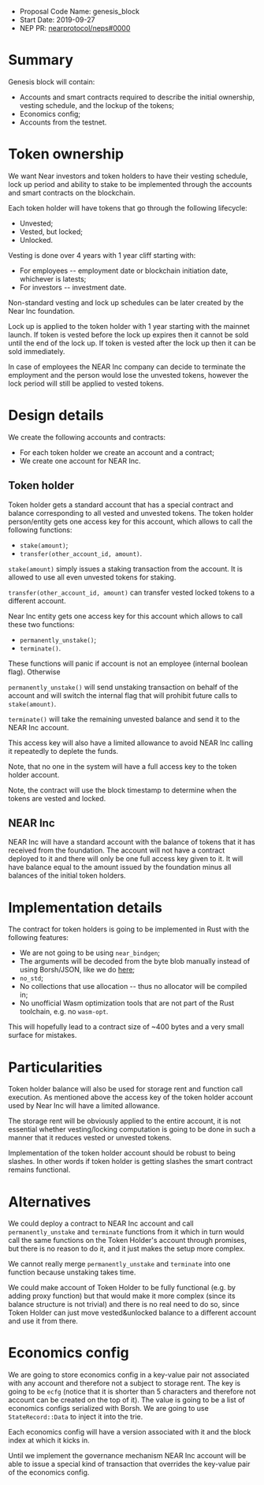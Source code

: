 - Proposal Code Name: genesis_block
- Start Date: 2019-09-27
- NEP PR: [nearprotocol/neps#0000](https://github.com/nearprotocol/neps/pull/0000)

# Summary
[summary]: #summary

Genesis block will contain:
* Accounts and smart contracts required to describe the initial ownership, vesting schedule, and the lockup of the tokens;
* Economics config;
* Accounts from the testnet.

# Token ownership
We want Near investors and token holders to have their vesting schedule, lock up period and ability to stake to be implemented through the accounts and smart contracts on the blockchain.

Each token holder will have tokens that go through the following lifecycle:
* Unvested;
* Vested, but locked;
* Unlocked.

Vesting is done over 4 years with 1 year cliff starting with:
* For employees -- employment date or blockchain initiation date, whichever is latests;
* For investors -- investment date.

Non-standard vesting and lock up schedules can be later created by the Near Inc foundation.

Lock up is applied to the token holder with 1 year starting with the mainnet launch. If token is vested before the lock up expires then it cannot be sold until the end of the lock up. If token is vested after the lock up then it can be sold immediately.

In case of employees the NEAR Inc company can decide to terminate the employment and the person would lose the unvested tokens, however the lock period will still be applied to vested tokens.

# Design details
We create the following accounts and contracts:
* For each token holder we create an account and a contract;
* We create one account for NEAR Inc.

## Token holder
Token holder gets a standard account that has a special contract and balance corresponding to all vested and unvested tokens.
The token holder person/entity gets one access key for this account, which allows to call the following functions:
* `stake(amount)`;
* `transfer(other_account_id, amount)`.

`stake(amount)` simply issues a staking transaction from the account. It is allowed to use all even unvested tokens for staking.

`transfer(other_account_id, amount)` can transfer vested locked tokens to a different account.

Near Inc entity gets one access key for this account which allows to call these two functions:
* `permanently_unstake()`;
* `terminate()`.

These functions will panic if account is not an employee (internal boolean flag). Otherwise

`permanently_unstake()` will send unstaking transaction on behalf of the account and will switch the internal flag that will prohibit future calls to `stake(amount)`.

`terminate()` will take the remaining unvested balance and send it to the NEAR Inc account.

This access key will also have a limited allowance to avoid NEAR Inc calling it repeatedly to deplete the funds.

Note, that no one in the system will have a full access key to the token holder account.

Note, the contract will use the block timestamp to determine when the tokens are vested and locked.

## NEAR Inc
NEAR Inc will have a standard account with the balance of tokens that it has received from the foundation. The account will not have a contract deployed to it and there will only be one full access key given to it. It will have balance equal to the amount issued by the foundation minus all balances of the initial token holders.

# Implementation details
The contract for token holders is going to be implemented in Rust with the following features:
* We are not going to be using `near_bindgen`;
* The arguments will be decoded from the byte blob manually instead of using Borsh/JSON, like we do [here](https://github.com/nearprotocol/nearcore/blob/55e0333e51bc05909d21d8cbc25e8051e71b0c04/runtime/runtime/tests/tiny-contract-rs/src/lib.rs#L154);
* `no_std`;
* No collections that use allocation -- thus no allocator will be compiled in;
* No unofficial Wasm optimization tools that are not part of the Rust toolchain, e.g. no `wasm-opt`.

This will hopefully lead to a contract size of ~400 bytes and a very small surface for mistakes.

# Particularities
Token holder balance will also be used for storage rent and function call execution. As mentioned above the access key of the token holder account used by Near Inc will have a limited allowance.

The storage rent will be obviously applied to the entire account, it is not essential whether vesting/locking computation is going to be done in such a manner that it reduces vested or unvested tokens.

Implementation of the token holder account should be robust to being slashes. In other words if token holder is getting slashes the smart contract
remains functional.


# Alternatives

We could deploy a contract to NEAR Inc account and call `permanently_unstake` and `terminate` functions from it which in
turn would call the same functions on the Token Holder's account through promises, but there is no reason to do it, and it just makes the setup more complex.

We cannot really merge `permanently_unstake` and `terminate` into one function because unstaking takes time.

We could make account of Token Holder to be fully functional (e.g. by adding proxy function) but that would make it more
complex (since its balance structure is not trivial) and there is no real need to do so, since Token Holder can just move vested&unlocked balance to a different account and use it from there.


# Economics config

We are going to store economics config in a key-value pair not associated with any account and therefore not a subject
to storage rent. The key is going to be `ecfg` (notice that it is shorter than 5 characters and therefore not account can be
created on the top of it). The value is going to be a list of economics configs serialized with Borsh. We are going to use
`StateRecord::Data` to inject it into the trie.

Each economics config will have a version associated with it and the block index at which it kicks in.

Until we implement the governance mechanism NEAR Inc account will be able to issue a special kind of transaction that overrides the key-value pair of the economics config.

